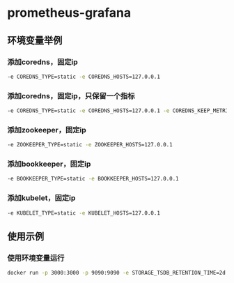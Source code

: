 # prometheus-grafana
## 环境变量举例
### 添加coredns，固定ip
```bash
-e COREDNS_TYPE=static -e COREDNS_HOSTS=127.0.0.1
```
### 添加coredns，固定ip，只保留一个指标
```bash
-e COREDNS_TYPE=static -e COREDNS_HOSTS=127.0.0.1 -e COREDNS_KEEP_METRICS=coredns_dns_requests_total
```
### 添加zookeeper，固定ip
```bash
-e ZOOKEEPER_TYPE=static -e ZOOKEEPER_HOSTS=127.0.0.1
```
### 添加bookkeeper，固定ip
```bash
-e BOOKKEEPER_TYPE=static -e BOOKKEEPER_HOSTS=127.0.0.1
```
### 添加kubelet，固定ip
```bash
-e KUBELET_TYPE=static -e KUBELET_HOSTS=127.0.0.1
```
## 使用示例
### 使用环境变量运行
```bash
docker run -p 3000:3000 -p 9090:9090 -e STORAGE_TSDB_RETENTION_TIME=2d -e STORAGE_TSDB_RETENTION_SIZE=7GB -e GLOBAL_SCRAPE_INTERVAL=30s -e GLOBAL_EVALUATION_INTERVAL=30s -e GLOBAL_SCRAPE_TIMEOUT=20s -e ZOOKEEPER_TYPE=static -e ZOOKEEPER_HOSTS=127.0.0.1 -e BOOKKEEPER_TYPE=static -e BOOKKEEPER_HOSTS=127.0.0.1 -e PULSAR_TYPE=static -e PULSAR_HOSTS=127.0.0.1 -d ttbb/integrate:grafana-prometheus
```
